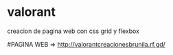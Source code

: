 # valorant
creacion de pagina web con css grid y flexbox


#PAGINA WEB =>  http://valorantcreacionesbrunila.rf.gd/

